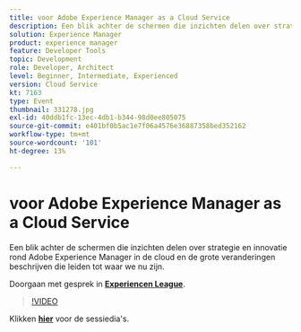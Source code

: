 ```yaml
---
title: voor Adobe Experience Manager as a Cloud Service
description: Een blik achter de schermen die inzichten delen over strategie en innovatie rond Adobe Experience Manager in de cloud en de grote veranderingen beschrijven die leiden tot waar we nu zijn. Deze sessie is afgeleverd als onderdeel van de Adobe Developers Live Content-gebeurtenis.
solution: Experience Manager
product: experience manager
feature: Developer Tools
topic: Development
role: Developer, Architect
level: Beginner, Intermediate, Experienced
version: Cloud Service
kt: 7163
type: Event
thumbnail: 331278.jpg
exl-id: 40ddb1fc-13ec-4db1-b344-98d0ee805075
source-git-commit: e401bf0b5ac1e7f06a4576e36887358bed352162
workflow-type: tm+mt
source-wordcount: '101'
ht-degree: 13%

---
```


#  voor Adobe Experience Manager as a Cloud Service

Een blik achter de schermen die inzichten delen over strategie en innovatie rond Adobe Experience Manager in de cloud en de grote veranderingen beschrijven die leiden tot waar we nu zijn.

Doorgaan met gesprek in **[Experiencen League](https://adobe.ly/36Yd3v6)**.

>[!VIDEO](https://video.tv.adobe.com/v/331278/?quality=12&learn=on&hidetitle=true)

Klikken **[hier](/help/adobe-developers-live/assets/experience-manager-as-cloud-service.pdf)** voor de sessiedia&#39;s.
